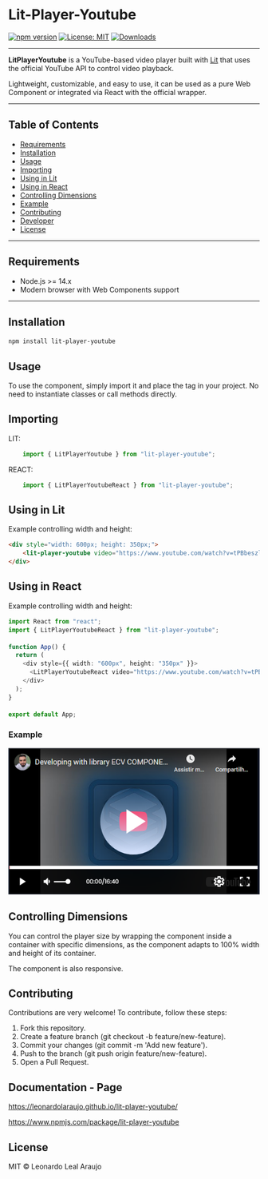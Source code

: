 # Lit-Player-Youtube

[![npm version](https://img.shields.io/npm/v/lit-player-youtube.svg)](https://www.npmjs.com/package/lit-player-youtube)
[![License: MIT](https://img.shields.io/badge/License-MIT-yellow.svg)](https://opensource.org/licenses/MIT)
[![Downloads](https://img.shields.io/npm/dm/lit-player-youtube.svg)](https://www.npmjs.com/package/lit-player-youtube)

---

**LitPlayerYoutube** is a YouTube-based video player built with [Lit](https://lit.dev/) that uses the official YouTube API to control video playback.

Lightweight, customizable, and easy to use, it can be used as a pure Web Component or integrated via React with the official wrapper.

---

## Table of Contents

- [Requirements](#requirements)
- [Installation](#installation)
- [Usage](#usage)
- [Importing](#importing)
- [Using in Lit](#using-in-lit)
- [Using in React](#using-in-react)
- [Controlling Dimensions](#controlling-dimensions)
- [Example](#example)
- [Contributing](#contributing)
- [Developer](#developer)
- [License](#license)

---

## Requirements

- Node.js >= 14.x
- Modern browser with Web Components support

---

## Installation

```bash
npm install lit-player-youtube
```

## Usage
To use the component, simply import it and place the tag in your project. No need to instantiate classes or call methods directly.

## Importing
LIT:
```typescript
    import { LitPlayerYoutube } from "lit-player-youtube";
```

REACT:
```typescript
    import { LitPlayerYoutubeReact } from "lit-player-youtube";
```

## Using in Lit
Example controlling width and height:
```html
<div style="width: 600px; height: 350px;">
    <lit-player-youtube video="https://www.youtube.com/watch?v=tPBbeszlIXw"></lit-player-youtube>
</div>
```

## Using in React
Example controlling width and height:
```typescript
import React from "react";
import { LitPlayerYoutubeReact } from "lit-player-youtube";

function App() {
  return (
    <div style={{ width: "600px", height: "350px" }}>
      <LitPlayerYoutubeReact video="https://www.youtube.com/watch?v=tPBbeszlIXw" />
    </div>
  );
}

export default App;
```

### Example

<img src="./src/image/exemplo-video.PNG">

## Controlling Dimensions
You can control the player size by wrapping the component inside a container with specific dimensions, 
as the component adapts to 100% width and height of its container.

The component is also responsive.

## Contributing

Contributions are very welcome! To contribute, follow these steps:
1. Fork this repository.
2. Create a feature branch (git checkout -b feature/new-feature).
3. Commit your changes (git commit -m 'Add new feature').
4. Push to the branch (git push origin feature/new-feature).
5. Open a Pull Request.

## Documentation - Page
https://leonardolaraujo.github.io/lit-player-youtube/

https://www.npmjs.com/package/lit-player-youtube

## License
MIT © Leonardo Leal Araujo
